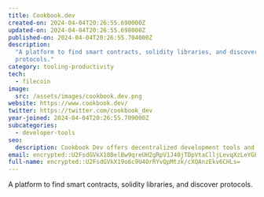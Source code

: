 ```yaml
---
title: Cookbook.dev
created-on: 2024-04-04T20:26:55.690000Z
updated-on: 2024-04-04T20:26:55.698000Z
published-on: 2024-04-04T20:26:55.704000Z
description:
  "A platform to find smart contracts, solidity libraries, and discover
  protocols."
category: tooling-productivity
tech:
  - filecoin
image:
  src: /assets/images/cookbook.dev.png
website: https://www.cookbook.dev/
twitter: https://twitter.com/cookbook_dev
year-joined: 2024-04-04T20:26:55.709000Z
subcategories:
  - developer-tools
seo:
  description: Cookbook Dev offers decentralized development tools and resources.
email: encrypted::U2FsdGVkX180elBw9qreUH2gRpV1J40jTDpVtaClljLevqXzLeYGE+RMrUJ4PlCe
full-name: encrypted::U2FsdGVkX19o6c9U4OrRYvQpMtzk/cXQAnzEkv6CHLs=
---
```


A platform to find smart contracts, solidity libraries, and discover protocols.
